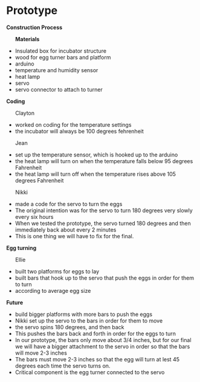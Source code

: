 Prototype
=========

<b>Construction Process</b>

<ul>

<b>Materials</b>
<li>Insulated box for incubator structure</li>
<li>wood for egg turner bars and platform</li>
<li>arduino</li>
<li>temperature and humidity sensor</li>
<li>heat lamp</li>
<li>servo</li>
<li>servo connector to attach to turner</li>

</ul>

<b>Coding</b> 

<ul>

Clayton
<li>worked on coding for the temperature settings</li>
<li>the incubator will always be 100 degrees fehrenheit</li>

Jean
<li>set up the temperature sensor, which is hooked up to the arduino</li>
<li>the heat lamp will turn on when the temperature falls below 95 degrees Fahrenheit</li>
<li>the heat lamp will turn off when the temperature rises above 105 degrees Fahrenheit</li>

Nikki
<li>made a code for the servo to turn the eggs</li>
<li>The original intention was for the servo to turn 180 degrees very slowly every six hours</li>
<li>When we tested the prototype, the servo turned 180 degrees and then immediately back about every 2 minutes</li>
<li>This is one thing we will have to fix for the final.</li>

</ul>

<b>Egg turning</b>

<ul>

Ellie
<li>built two platforms for eggs to lay</li>
<li>built bars that hook up to the servo that push the eggs in order for them to turn</li>
<li>according to average egg size</li>

</ul>

<b>Future</b>

<ul>
<li>build bigger platforms with more bars to push the eggs</li>
<li>Nikki set up the servo to the bars in order for them to move</li>
<li>the servo spins 180 degrees, and then back</li>
<li>This pushes the bars back and forth in order for the eggs to turn</li>
<li>In our prototype, the bars only move about 3/4 inches, but for our final we will have a bigger attachment to the servo in order so that the bars will move 2-3 inches</li>
<li>The bars must move 2-3 inches so that the egg will turn at lest 45 degrees each time the servo turns on.</li>
<li>Critical component is the egg turner connected to the servo</li>

</ul>
